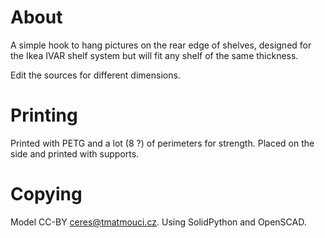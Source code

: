 # About

A simple hook to hang pictures on the rear edge of shelves,
designed for the Ikea IVAR shelf system but will fit any
shelf of the same thickness.

Edit the sources for different dimensions.

# Printing

Printed with PETG and a lot (8 ?) of perimeters for strength.
Placed on the side and printed with supports.

# Copying

Model CC-BY ceres@tmatmouci.cz.
Using SolidPython and OpenSCAD.
